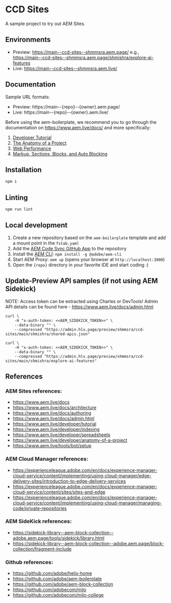 # CCD Sites
A sample project to try out AEM Sites.

## Environments
- Preview: https://main--ccd-sites--shmmsra.aem.page/ e.g., https://main--ccd-sites--shmmsra.aem.page/shmishra/explore-ai-features
- Live: https://main--ccd-sites--shmmsra.aem.live/

## Documentation

Sample URL formats:
- Preview: https://main--{repo}--{owner}.aem.page/
- Live: https://main--{repo}--{owner}.aem.live/

Before using the aem-boilerplate, we recommend you to go through the documentation on https://www.aem.live/docs/ and more specifically:
1. [Developer Tutorial](https://www.aem.live/developer/tutorial)
2. [The Anatomy of a Project](https://www.aem.live/developer/anatomy-of-a-project)
3. [Web Performance](https://www.aem.live/developer/keeping-it-100)
4. [Markup, Sections, Blocks, and Auto Blocking](https://www.aem.live/developer/markup-sections-blocks)

## Installation

```sh
npm i
```

## Linting

```sh
npm run lint
```

## Local development

1. Create a new repository based on the `aem-boilerplate` template and add a mount point in the `fstab.yaml`
1. Add the [AEM Code Sync GitHub App](https://github.com/apps/aem-code-sync) to the repository
1. Install the [AEM CLI](https://github.com/adobe/helix-cli): `npm install -g @adobe/aem-cli`
1. Start AEM Proxy: `aem up` (opens your browser at `http://localhost:3000`)
1. Open the `{repo}` directory in your favorite IDE and start coding :)

## Update-Preview API samples (if not using AEM Sidekick)
NOTE: Access token can be extracted using Charles or DevTools!
Admin API details can be found here - https://www.aem.live/docs/admin.html
```
curl \
    -H "x-auth-token: <<AEM_SIDEKICK_TOKEN>>" \
    --data-binary "" \
    --compressed "https://admin.hlx.page/preview/shmmsra/ccd-sites/main/shmishra/shared-apis.json"
```
```
curl \
    -H "x-auth-token: <<AEM_SIDEKICK_TOKEN>>" \
    --data-binary "" \
    --compressed "https://admin.hlx.page/preview/shmmsra/ccd-sites/main/shmishra/explore-ai-features"
```

## References
### AEM Sites references:
  * https://www.aem.live/docs
  * https://www.aem.live/docs/architecture
  * https://www.aem.live/docs/authoring
  * https://www.aem.live/docs/admin.html
  * https://www.aem.live/developer/tutorial
  * https://www.aem.live/developer/indexing
  * https://www.aem.live/developer/spreadsheets
  * https://www.aem.live/developer/anatomy-of-a-project
  * https://www.aem.live/tools/bot/setup
### AEM Cloud Manager references:
  * https://experienceleague.adobe.com/en/docs/experience-manager-cloud-service/content/implementing/using-cloud-manager/edge-delivery-sites/introduction-to-edge-delivery-services
  * https://experienceleague.adobe.com/en/docs/experience-manager-cloud-service/content/sites/sites-and-edge
  * https://experienceleague.adobe.com/en/docs/experience-manager-cloud-service/content/implementing/using-cloud-manager/managing-code/private-repositories
### AEM SideKick references:
  * https://sidekick-library--aem-block-collection--adobe.aem.page/tools/sidekick/library.html
  * https://sidekick-library--aem-block-collection--adobe.aem.page/block-collection/fragment-include
### Github references:
  * https://github.com/adobe/helix-home
  * https://github.com/adobe/aem-boilerplate
  * https://github.com/adobe/aem-block-collection
  * https://github.com/adobecom/milo
  * https://github.com/adobecom/milo-college
